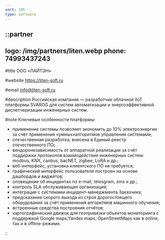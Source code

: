 ```yaml
---
sort: 105
type: software
---
```


::partner
---
logo: /img/partners/liten.webp
phone: 74993437243
---

#title
ООО «ЛАЙТЭН»

#website
https://liten-soft.ru

#email
info@liten-soft.ru

#description
Российская компания — разработчик облачной IIoT платформы SVAROG для систем автоматизации
и энергоэффективной диспетчеризации инженерных систем.

#note
Ключевые особенности платформы:
* применение системы позволяет экономить до 10% электроэнергии за счёт применения «умных»алгоритмов управления системами;
* отечественная разработка, внесена в Единый реестр отечественного ПО;
* вендоронезависимость от аппаратной реализации за счёт поддержки протоколов взаимодействия инженерных систем: modbus, KNX, canbus, bacNET, zigbee, LoRA и др.;
* веб-интерфейс, установка клиентского ПО не требуется;
* графический интерфейс пользователя построен на основе дашбордов и виджетов;
* оповещение об инцидентах по e-mail, telesgram, sms и др.;
* контроль SLA обслуживающих организаций;
* интеграция с системами инцидент-менеджмента Заказчика;
* предсказание скорого выхода из строя дорогостоящего оборудования за счёт применения алгоритмов машинного обучения;
* встроенные средства построения отчётов;
* картографический движок для геопривязки объектов мониторинга с поддержкой Google maps,Yandex maps, OpenStreetMaps как в online, так и в offline-режиме.

::

